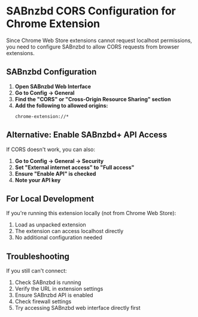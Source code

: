# SABnzbd CORS Configuration for Chrome Extension

Since Chrome Web Store extensions cannot request localhost permissions, you need to configure SABnzbd to allow CORS requests from browser extensions.

## SABnzbd Configuration

1. **Open SABnzbd Web Interface**
2. **Go to Config → General**
3. **Find the "CORS" or "Cross-Origin Resource Sharing" section**
4. **Add the following to allowed origins:**
   ```
   chrome-extension://*
   ```

## Alternative: Enable SABnzbd+ API Access

If CORS doesn't work, you can also:

1. **Go to Config → General → Security**
2. **Set "External internet access" to "Full access"**
3. **Ensure "Enable API" is checked**
4. **Note your API key**

## For Local Development

If you're running this extension locally (not from Chrome Web Store):
1. Load as unpacked extension
2. The extension can access localhost directly
3. No additional configuration needed

## Troubleshooting

If you still can't connect:
1. Check SABnzbd is running
2. Verify the URL in extension settings
3. Ensure SABnzbd API is enabled
4. Check firewall settings
5. Try accessing SABnzbd web interface directly first
